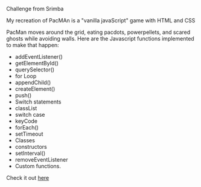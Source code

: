 Challenge from Srimba

My recreation of PacMAn is a "vanilla javaScript" game with HTML and CSS


 PacMan moves around the grid, eating pacdots, powerpellets, and scared ghosts while avoiding walls. Here are the Javascript functions implemented to make that happen:
* addEventListener()
* getElementById()
* querySelector()
* for Loop
* appendChild()
* createElement()
* push()
* Switch statements
* classList
* switch case
* keyCode
* forEach()
* setTimeout
* Classes
* constructors
* setInterval()
* removeEventListener
* Custom functions.

Check it out [here](https://pac-man-by-ejiro.vercel.app/)
